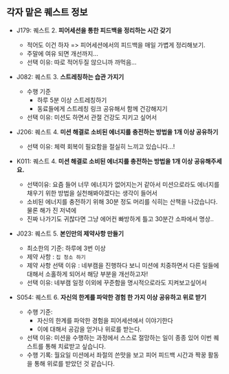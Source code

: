 ## 각자 맡은 퀘스트 정보

- J179: 퀘스트 2. **피어세션을 통한 피드백을 정리하는 시간 갖기**
    - 적어도 이건 하자 => 피어세션에서의 피드백을 매일 가볍게 정리해보기.
    - 주말에 여유 되면 개선까지... 
    - 선택 이유: 따로 적어두질 않으니까 까먹음...


- J082: 퀘스트 3. **스트레칭하는 습관 가지기**
    - 수행 기준
        - 하루 5분 이상 스트레칭하기
        - 동료들에게 스트레칭 링크 공유해서 함께 건강해지기
    - 선택 이유: 미션도 하면서 관절 건강도 지키고 싶어서


- J206: 퀘스트 4. **미션 해결로 소비된 에너지를 충전하는 방법을 1개 이상 공유하기**
    - 선택 이유: 체력 회복이 필요함을 절실히 느끼고 있습니다...!

- K011: 퀘스트 4. **미션 해결로 소비된 에너지를 충전하는 방법을 1개 이상 공유해주세요.**
    - 선택이유: 요즘 들어 너무 에너지가 없어지는거 같아서 미션으로라도 에너지를 채우기 위한 방법을 실천해봐야겠다는 생각이 들어서
    - 소비된 에너지를 충전하기 위해 30분 정도 머리를 식히는 산책을 나갔습니다. 물론 해가 진 저녁에
    - 진짜 나가기도 귀찮다면 그냥 에어컨 빠방하게 틀고 30분간 소파에서 명상..

- J023: 퀘스트 5. **본인만의 제약사항 만들기**
    - 최소한의 기준: 하루에 3번 이상
    - 제약 사항 : `집 청소 하기`
    - 제약 사항 선택 이유 : 네부캠을 진행하다 보니 미션에 치중하면서 다른 일들에 대해서 소홀하게 되어서 해당 부분을 개선하고자!
    - 선택 이유: 네부캠 일정 이외에 꾸준함을 명시적으로라도 지켜보고싶어서

- S054: 퀘스트 6. **자신의 한계를 파악한 경험 한 가지 이상 공유하고 위로 받기** 
    - 수행 기준:
        - 자신의 한계를 파악한 경험을 피어세션에서 이야기한다
        - 이에 대해서 공감을 얻거나 위로를 받는다.
    - 선택 이유: 미션을 수행하는 과정에서 스스로 절망하는 일이 종종 있어 이번 퀘스트를 통해 치료받고 싶습니다.
    - 수행 기록: 월요일 미션에서 좌절의 쓴맛을 보고 피어 피드백 시간과 짝꿍 활동을 통해 위로를 받았던 것 같습니다.
